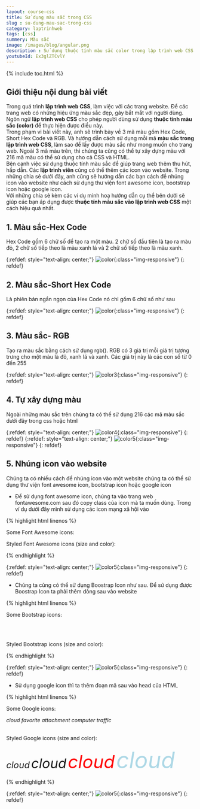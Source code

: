 ```yaml
---
layout: course-css
title: Sử dụng màu sắc trong CSS 
slug : su-dung-mau-sac-trong-css
category: laptrinhweb
tags: [css]
summery: Màu sắc  
image: /images/blog/angular.png
description : Sử dụng thuộc tính màu sắc color trong lập trình web CSS giúp trang web có những hiệu ứng màu sắc bắt mắt người dùng. Bài viết trình bày 3 mã màu gồm Hex Code, Short Hex Code và RGB. Hướng dẫn cách sử dụng mỗi mã màu trong lập trình web CSS, cách để lấy được màu sắc như mong muốn cho trang web.  Ngoài 3 mã màu trên có thể tự xây dựng bảng màu với 216 mã màu có thể sử dụng cho cả CSS và HTML. Hướng dẫn thêm cách để nhúng icon vào website như thư viện font awesome icon, bootstrap, google icon. 
youtubeId: Ex3glZTCvlY
---
```


{% include toc.html %}

## **Giới thiệu nội dung bài viết**

Trong quá trình <b>lập trình web CSS</b>, làm việc với các trang website. Để các trang web có những hiệu ứng màu sắc đẹp, gây bắt mắt với người dùng. Ngôn ngữ <b>lập trình web CSS</b> cho phép người dùng sử dụng <b>thuộc tính màu sắc (color)</b> để thực hiện được điều này.
<br>
Trong phạm vi bài viết này, anh sẽ trình bày về 3 mã màu gồm Hex Code, Short Hex Code và RGB. Và hướng dẫn cách sử dụng mỗi mã <b>màu sắc trong lập trình web CSS</b>, làm sao để lấy được màu sắc như mong muốn cho trang web.  Ngoài 3 mã màu trên, thì chúng ta cũng có thể tự xây dựng màu với 216 mã màu có thể sử dụng cho cả CSS và HTML.
<br>
Bên cạnh việc sử dụng thuộc tính màu sắc để giúp trang web thêm thu hút, hấp dẫn. Các <b>lập trình viên</b> cũng có thể thêm các icon vào website. Trong những chia sẻ dưới đây, anh cũng sẽ hướng dẫn các bạn cách để nhúng icon vào website như cách sử dụng thư viện font awesome icon, bootstrap icon hoặc google icon.
<br>
Với những chia sẻ kèm các ví dụ minh hoạ hướng dẫn cụ thể bên dưới sẽ giúp các bạn áp dụng được <b>thuộc tính màu sắc vào lập trình web CSS</b> một cách hiệu quả nhất.



## **1. Màu sắc-Hex Code**

Hex Code gồm 6 chữ số để tạo ra một màu. 2 chữ số đầu tiên là tạo ra màu đỏ, 2 chữ số tiếp theo là màu xanh lá và 2 chữ số tiếp theo là màu xanh.

{:refdef: style="text-align: center;"}
![color](/images/post/css/color1.png){:class="img-responsive"}
{: refdef}

## **2. Màu sắc-Short Hex Code**

Là phiên bản ngắn ngọn của Hex Code nó chỉ gồm 6 chữ số như sau

{:refdef: style="text-align: center;"}
![color](/images/post/css/color2.png){:class="img-responsive"}
{: refdef}

## **3. Màu sắc- RGB**

Tạo ra màu sắc bằng cách sử dụng rgb(). RGB có 3 giá trị mỗi giá trị tượng trưng cho một màu là đỏ, xanh lá và xanh. Các giá trị này là các con số từ 0 đến 255

{:refdef: style="text-align: center;"}
![color3](/images/post/css/color3.png){:class="img-responsive"}
{: refdef}

## **4. Tự xây dựng màu**

Ngoài những màu sắc trên chúng ta có thể sử dụng 216 các mã màu sắc dưới đây trong css hoặc html

{:refdef: style="text-align: center;"}
![color4](/images/post/css/color4.png){:class="img-responsive"}
{: refdef}
{:refdef: style="text-align: center;"}
![color5](/images/post/css/color5.png){:class="img-responsive"}
{: refdef}

## **5. Nhúng icon vào website**

Chúng ta có nhiều cách để nhúng icon vào một website chúng ta có thể sử dụng thư viện font awesome icon, bootstrap icon hoặc google icon

- Để sử dụng font awesome icon, chúng ta vào trang web fontawesome.com sau đó copy class của icon mà ta muốn dùng. Trong ví dụ dưới đây mình sử dụng các icon mạng xã hội vào

{% highlight html linenos %}

<!DOCTYPE html>
<html>
<head>
<title>Font Awesome Icons</title>
<meta name="viewport" content="width=device-width, initial-scale=1">
<script src="https://kit.fontawesome.com/a076d05399.js"></script>
<!--Get your own code at fontawesome.com-->
</head>
<body>

<p>Some Font Awesome icons:</p>
<i class="fas fa-cloud"></i>
<i class="fas fa-heart"></i>
<i class="fas fa-car"></i>
<i class="fas fa-file"></i>
<i class="fas fa-bars"></i>

<p>Styled Font Awesome icons (size and color):</p>
<i class="fas fa-cloud" style="font-size:24px;"></i>
<i class="fas fa-cloud" style="font-size:36px;"></i>
<i class="fas fa-cloud" style="font-size:48px;color:red;"></i>
<i class="fas fa-cloud" style="font-size:60px;color:lightblue;"></i>

</body>
</html>

{% endhighlight %}  

{:refdef: style="text-align: center;"}
![color5](/images/post/css/icon.png){:class="img-responsive"}
{: refdef}

- Chúng ta cũng có thể sử dụng Boostrap Icon như sau. Để sử dụng được Boostrap Icon ta phải thêm dòng sau vào website <link rel="stylesheet" href="https://maxcdn.bootstrapcdn.com/bootstrap/3.3.7/css/bootstrap.min.css">

{% highlight html linenos %}

<!DOCTYPE html>
<html>
<head>
<title>Bootstrap Icons</title>
<meta name="viewport" content="width=device-width, initial-scale=1">
<link rel="stylesheet" href="https://maxcdn.bootstrapcdn.com/bootstrap/3.3.7/css/bootstrap.min.css">
</head>
<body class="container">

<p>Some Bootstrap icons:</p>
<i class="glyphicon glyphicon-cloud"></i>
<i class="glyphicon glyphicon-remove"></i>
<i class="glyphicon glyphicon-user"></i>
<i class="glyphicon glyphicon-envelope"></i>
<i class="glyphicon glyphicon-thumbs-up"></i>
<br><br>

<p>Styled Bootstrap icons (size and color):</p>
<i class="glyphicon glyphicon-cloud" style="font-size:24px;"></i>
<i class="glyphicon glyphicon-cloud" style="font-size:36px;"></i>
<i class="glyphicon glyphicon-cloud" style="font-size:48px;color:red;"></i>
<i class="glyphicon glyphicon-cloud" style="font-size:60px;color:lightblue;"></i>

</body>
</html>


{% endhighlight %}  

{:refdef: style="text-align: center;"}
![color5](/images/post/css/icon1.png){:class="img-responsive"}
{: refdef}

- Sử dụng google icon thì ta thêm đoạn mã sau  <link rel="stylesheet" href="https://fonts.googleapis.com/icon?family=Material+Icons"> vào head của HTML


{% highlight html linenos %}

<!DOCTYPE html>
<html>
<head>
<title>Google Icons</title>
<meta name="viewport" content="width=device-width, initial-scale=1">
<link rel="stylesheet" href="https://fonts.googleapis.com/icon?family=Material+Icons">
</head>
<body>

<p>Some Google icons:</p>
<i class="material-icons">cloud</i>
<i class="material-icons">favorite</i>
<i class="material-icons">attachment</i>
<i class="material-icons">computer</i>
<i class="material-icons">traffic</i>
<br><br>

<p>Styled Google icons (size and color):</p>
<i class="material-icons" style="font-size:24px;">cloud</i>
<i class="material-icons" style="font-size:36px;">cloud</i>
<i class="material-icons" style="font-size:48px;color:red;">cloud</i>
<i class="material-icons" style="font-size:60px;color:lightblue;">cloud</i>

</body>
</html>


{% endhighlight %}  

{:refdef: style="text-align: center;"}
![color5](/images/post/css/icon2.png){:class="img-responsive"}
{: refdef}







